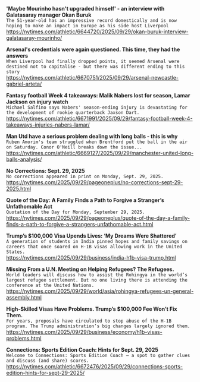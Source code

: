 **'Maybe Mourinho hasn't upgraded himself' - an interview with Galatasaray manager Okan Buruk**\
`The 51-year-old has an impressive record domestically and is now hoping to make an impact in Europe as his side host Liverpool`\
https://nytimes.com/athletic/6644720/2025/09/29/okan-buruk-interview-galatasaray-mourinho/

**Arsenal's credentials were again questioned. This time, they had the answers**\
`When Liverpool had finally dropped points, it seemed Arsenal were destined not to capitalise - but there was different ending to this story`\
https://nytimes.com/athletic/6670751/2025/09/29/arsenal-newcastle-gabriel-arteta/

**Fantasy football Week 4 takeaways: Malik Nabers lost for season, Lamar Jackson on injury watch**\
`Michael Salfino says Nabers' season-ending injury is devastating for the development of rookie quarterback Jaxson Dart.`\
https://nytimes.com/athletic/6671991/2025/09/29/fantasy-football-week-4-takeaways-injuries-nabers-lamar/

**Man Utd have a serious problem dealing with long balls - this is why**\
`Ruben Amorim's team struggled when Brentford put the ball in the air on Saturday. Conor O'Neill breaks down the issue...`\
https://nytimes.com/athletic/6669127/2025/09/29/manchester-united-long-balls-analysis/

**No Corrections: Sept. 29, 2025**\
`No corrections appeared in print on Monday, Sept. 29, 2025.`\
https://nytimes.com/2025/09/29/pageoneplus/no-corrections-sept-29-2025.html

**Quote of the Day: A Family Finds a Path to Forgive a Stranger’s Unfathomable Act**\
`Quotation of the Day for Monday, September 29, 2025.`\
https://nytimes.com/2025/09/29/pageoneplus/quote-of-the-day-a-family-finds-a-path-to-forgive-a-strangers-unfathomable-act.html

**Trump’s $100,000 Visa Upends Lives: ‘My Dreams Were Shattered’**\
`A generation of students in India pinned hopes and family savings on careers that once soared on H-1B visas allowing work in the United States.`\
https://nytimes.com/2025/09/29/business/india-h1b-visa-trump.html

**Missing From a U.N. Meeting on Helping Refugees? The Refugees.**\
`World leaders will discuss how to assist the Rohingya in the world’s largest refugee settlement. But no one living there is attending the conference at the United Nations.`\
https://nytimes.com/2025/09/29/world/asia/rohingya-refugees-un-general-assembly.html

**High-Skilled Visas Have Problems. Trump’s $100,000 Fee Won’t Fix Them.**\
`For years, proposals have circulated to stop abuse of the H-1B program. The Trump administration’s big changes largely ignored them.`\
https://nytimes.com/2025/09/29/business/economy/h1b-visas-problems.html

**Connections: Sports Edition Coach: Hints for Sept. 29, 2025**\
`Welcome to Connections: Sports Edition Coach — a spot to gather clues and discuss (and share) scores.`\
https://nytimes.com/athletic/6672476/2025/09/29/connections-sports-edition-hints-for-sept-29-2025/


